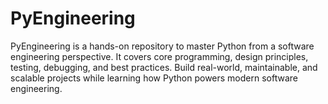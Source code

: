 # PyEngineering
PyEngineering is a hands-on repository to master Python from a software engineering perspective. It covers core programming, design principles, testing, debugging, and best practices. Build real-world, maintainable, and scalable projects while learning how Python powers modern software engineering.
